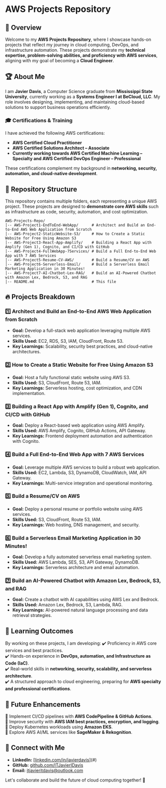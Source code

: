 # AWS Projects Repository

## 🚀 Overview
Welcome to my **AWS Projects Repository**, where I showcase hands-on projects that reflect my journey in cloud computing, DevOps, and infrastructure automation. These projects demonstrate my **technical expertise, problem-solving abilities, and proficiency with AWS services**, aligning with my goal of becoming a **Cloud Engineer**.

## 🏆 About Me
I am **Javier Davis**, a Computer Science graduate from **Mississippi State University**, currently working as a **Systems Engineer I at BeCloud, LLC**. My role involves designing, implementing, and maintaining cloud-based solutions to support business operations efficiently.

### 🎓 Certifications & Training
I have achieved the following AWS certifications:
- **AWS Certified Cloud Practitioner**
- **AWS Certified Solutions Architect – Associate**
- **Currently working towards AWS Certified Machine Learning – Specialty and AWS Certified DevOps Engineer – Professional**

These certifications complement my background in **networking, security, automation, and cloud-native development**.

## 📂 Repository Structure
This repository contains multiple folders, each representing a unique AWS project. These projects are designed to **demonstrate core AWS skills** such as infrastructure as code, security, automation, and cost optimization.

```
AWS-Projects-Repo/
│-- AWS-Project1-EndToEnd-WebApp/      # Architect and Build an End-to-End AWS Web Application from Scratch
│-- AWS-Project2-StaticWebsite-S3/     # How to Create a Static Website for Free Using Amazon S3
│-- AWS-Project3-React-App-Amplify/    # Building a React App with Amplify (Gen 1), Cognito, and CI/CD with GitHub
│-- AWS-Project4-FullWebApp-7Services/ # Build a Full End-to-End Web App with 7 AWS Services
│-- AWS-Project5-Resume-CV-AWS/        # Build a Resume/CV on AWS
│-- AWS-Project6-Serverless-Email/     # Build a Serverless Email Marketing Application in 30 Minutes!
│-- AWS-Project7-AI-Chatbot-Lex-RAG/   # Build an AI-Powered Chatbot with Amazon Lex, Bedrock, S3, and RAG
│-- README.md                          # This file
```

## 🔥 Projects Breakdown
### **1️⃣ Architect and Build an End-to-End AWS Web Application from Scratch**
- **Goal:** Develop a full-stack web application leveraging multiple AWS services.
- **Skills Used:** EC2, RDS, S3, IAM, CloudFront, Route 53.
- **Key Learnings:** Scalability, security best practices, and cloud-native architectures.

### **2️⃣ How to Create a Static Website for Free Using Amazon S3**
- **Goal:** Host a fully functional static website using AWS S3.
- **Skills Used:** S3, CloudFront, Route 53, IAM.
- **Key Learnings:** Serverless hosting, cost optimization, and CDN implementation.

### **3️⃣ Building a React App with Amplify (Gen 1), Cognito, and CI/CD with GitHub**
- **Goal:** Deploy a React-based web application using AWS Amplify.
- **Skills Used:** AWS Amplify, Cognito, GitHub Actions, API Gateway.
- **Key Learnings:** Frontend deployment automation and authentication with Cognito.

### **4️⃣ Build a Full End-to-End Web App with 7 AWS Services**
- **Goal:** Leverage multiple AWS services to build a robust web application.
- **Skills Used:** EC2, Lambda, S3, DynamoDB, CloudWatch, IAM, API Gateway.
- **Key Learnings:** Multi-service integration and operational monitoring.

### **5️⃣ Build a Resume/CV on AWS**
- **Goal:** Deploy a personal resume or portfolio website using AWS services.
- **Skills Used:** S3, CloudFront, Route 53, IAM.
- **Key Learnings:** Web hosting, DNS management, and security.

### **6️⃣ Build a Serverless Email Marketing Application in 30 Minutes!**
- **Goal:** Develop a fully automated serverless email marketing system.
- **Skills Used:** AWS Lambda, SES, S3, API Gateway, DynamoDB.
- **Key Learnings:** Serverless architecture and email automation.

### **7️⃣ Build an AI-Powered Chatbot with Amazon Lex, Bedrock, S3, and RAG**
- **Goal:** Create a chatbot with AI capabilities using AWS Lex and Bedrock.
- **Skills Used:** Amazon Lex, Bedrock, S3, Lambda, RAG.
- **Key Learnings:** AI-powered natural language processing and data retrieval strategies.

## 🎯 Learning Outcomes
By working on these projects, I am developing:
✔️ Proficiency in AWS core services and best practices.  
✔️ Hands-on experience in **DevOps, automation, and Infrastructure as Code (IaC)**.  
✔️ Real-world skills in **networking, security, scalability, and serverless architecture**.  
✔️ A structured approach to cloud engineering, preparing for **AWS specialty and professional certifications**.  

## 📌 Future Enhancements
🔹 Implement CI/CD pipelines with **AWS CodePipeline & GitHub Actions**.  
🔹 Improve security with **AWS IAM best practices, encryption, and logging**.  
🔹 Deploy Kubernetes workloads using **Amazon EKS**.  
🔹 Explore AWS AI/ML services like **SageMaker & Rekognition**.  

## 🤝 Connect with Me
- **LinkedIn:** [[linkedin.com/in/javierdavis](https://www.linkedin.com/in/javier-davis-076443266?utm_source=share&utm_campaign=share_via&utm_content=profile&utm_medium=ios_app)](#)
- **GitHub:** [github.com/ITJavierIDavis](#)
- **Email:** [itjavieritdavis@outlook.com](#)

Let's collaborate and build the future of cloud computing together! 🚀
